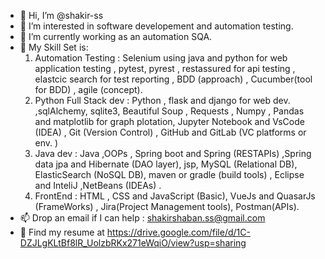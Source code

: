 - 👋 Hi, I’m @shakir-ss
- 👀 I’m interested in software developement and automation testing.
- 🌱 I’m currently working as an automation SQA.
- 💞️ My Skill Set is:
  1. Automation Testing : Selenium using java and python for web application testing , pytest, pyrest , restassured for api testing , elastcic search for test reporting , BDD (approach) , Cucumber(tool for BDD) , agile (concept).
  2. Python Full Stack dev : Python , flask and django for web dev. ,sqlAlchemy, sqlite3, Beautiful Soup , Requests , Numpy , Pandas and matplotlib for graph plotation, Jupyter Notebook and VsCode (IDEA) , Git (Version Control) , GitHub and GitLab (VC platforms or env. )
  3. Java dev : Java ,OOPs , Spring boot and Spring (RESTAPIs)  ,Spring data jpa and Hibernate (DAO layer), jsp, MySQL (Relational DB), ElasticSearch (NoSQL DB), maven or gradle (build tools) , Eclipse and InteliJ ,NetBeans (IDEAs) .
  4. FrontEnd : HTML , CSS and JavaScript (Basic), VueJs and QuasarJs (FrameWorks) , Jira(Project Management tools), Postman(APIs).
- 📫 Drop an email if I can help : shakirshaban.ss@gmail.com
- 👀 Find my resume at https://drive.google.com/file/d/1C-DZJLgKLtBf8lR_UolzbRKx271eWqiO/view?usp=sharing

<!---
shakir-ss/shakir-ss is a ✨ special ✨ repository because its `README.md` (this file) appears on your GitHub profile.
You can click the Preview link to take a look at your changes.
--->
